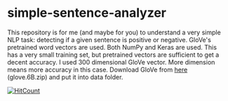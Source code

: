 # simple-sentence-analyzer
This repository is for me (and maybe for you) to understand a very simple NLP task: detecting if a given sentence is positive or negative. GloVe's pretrained word vectors are used. Both NumPy and Keras are used. This has a very small training set, but pretrained vectors are sufficient to get a decent accuracy. I used 300 dimensional GloVe vector. More dimension means more accuracy in this case. Download GloVe from [here](https://nlp.stanford.edu/projects/glove/) (glove.6B.zip) and put it into data folder.


[![HitCount](http://hits.dwyl.io/kbulutozler/simple-sentence-analyzer.svg)](http://hits.dwyl.io/kbulutozler/simple-sentence-analyzer)

